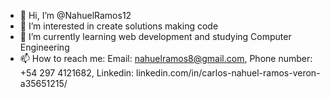 - 👋 Hi, I’m @NahuelRamos12
- 👀 I’m interested in create solutions making code 
- 🌱 I’m currently learning web development and studying Computer Engineering
- 📫 How to reach me:
Email: nahuelramos8@gmail.com,
Phone number: +54 297 4121682,
Linkedin: linkedin.com/in/carlos-nahuel-ramos-veron-a35651215/

<!---
NahuelRamos12/NahuelRamos12 is a ✨ special ✨ repository because its `README.md` (this file) appears on your GitHub profile.
You can click the Preview link to take a look at your changes.
--->
